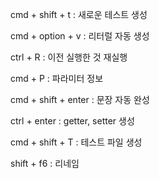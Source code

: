 cmd + shift + t : 새로운 테스트 생성

cmd + option + v : 리터럴 자동 생성

ctrl + R : 이전 실행한 것 재실행

cmd + P : 파라미터 정보

cmd + shift + enter : 문장 자동 완성

ctrl + enter : getter, setter 생성

cmd + shift + T : 테스트 파일 생성

shift + f6 : 리네임


